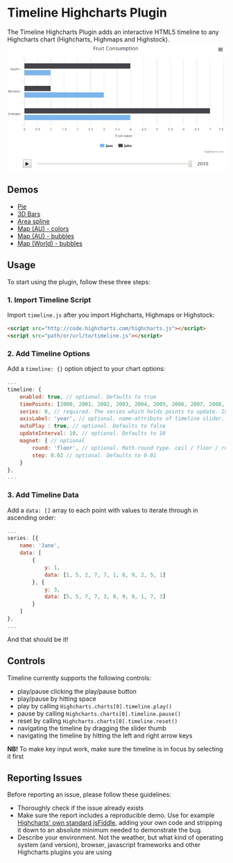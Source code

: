 # Timeline Highcharts Plugin
The Timeline Highcharts Plugin adds an interactive HTML5 timeline to any Highcharts chart (Highcharts, Highmaps and Highstock).
![Screenshot of bar chart with timeline](screenshots/timeline_bars_screenshot.png)

## Demos
* [Pie](http://jsfiddle.net/gh/get/jquery/1.9.1/larsac07/Timeline-Highcharts-Plugin/tree/master/demos/pie-demo/)
* [3D Bars](http://jsfiddle.net/gh/get/jquery/1.9.1/larsac07/Timeline-Highcharts-Plugin/tree/master/demos/3dbars-demo/)
* [Area spline](http://jsfiddle.net/gh/get/jquery/1.9.1/larsac07/Timeline-Highcharts-Plugin/tree/master/demos/areaspline-demo/)
* [Map (AU) - colors](http://jsfiddle.net/gh/get/jquery/1.9.1/larsac07/Timeline-Highcharts-Plugin/tree/master/demos/areaspline-demo/)
* [Map (AU) - bubbles](http://jsfiddle.net/gh/get/jquery/1.9.1/larsac07/Timeline-Highcharts-Plugin/tree/master/demos/areaspline-demo/)
* [Map (World) - bubbles](http://jsfiddle.net/gh/get/jquery/1.9.1/larsac07/Timeline-Highcharts-Plugin/tree/master/demos/areaspline-demo/)

## Usage
To start using the plugin, follow these three steps:

### 1. Import Timeline Script
Import `timeline.js` after you import Highcharts, Highmaps or Highstock:
```html
<script src="http://code.highcharts.com/highcharts.js"></script>
<script src="path/or/url/to/timeline.js"></script>
```

### 2. Add Timeline Options
Add a `timeline: {}` option object to your chart options:
```javascript
...
timeline: {
    enabled: true, // optional. Defaults to true
    timePoints: [2000, 2001, 2002, 2003, 2004, 2005, 2006, 2007, 2008, 2009, 2010], // required
    series: 0, // required. The series which holds points to update. Integer or Array of integers
    axisLabel: 'year', // optional. name-attribute of timeline slider. Defaults to 'year'
    autoPlay : true, // optional. Defaults to false
    updateInterval: 10, // optional. Defaults to 10
    magnet: { // optional
        round: 'floor', // optional. Math.round type. ceil / floor / round. Defaults to 'round'
        step: 0.02 // optional. Defaults to 0.01
    }
},
...
```

### 3. Add Timeline Data
Add a `data: []` array to each point with values to iterate through in ascending order:
```javascript
...
series: [{
    name: 'Jane',
    data: [
        {
            y: 1,
            data: [1, 5, 2, 7, 7, 1, 6, 9, 2, 5, 1]
        }, {
            y: 3,
            data: [5, 5, 7, 7, 3, 8, 9, 9, 1, 7, 3]
        }
    ]
},
...
```
And that should be it!

## Controls
Timeline currently supports the following controls:
* play/pause clicking the play/pause button
* play/pause by hitting space
* play by calling `Highcharts.charts[0].timeline.play()`
* pause by calling `Highcharts.charts[0].timeline.pause()`
* reset by calling `Highcharts.charts[0].timeline.reset()`
* navigating the timeline by dragging the slider thumb
* navigating the timeline by hitting the left and right arrow keys

**NB!** To make key input work, make sure the timeline is in focus by selecting it first

## Reporting Issues
Before reporting an issue, please follow these guidelines:
* Thoroughly check if the issue already exists
* Make sure the report includes a reproducible demo. Use for example [Highcharts' own standard jsFiddle](http://jsfiddle.net/highcharts/llexl/), adding your own code and stripping it down to an absolute minimum needed to demonstrate the bug.
* Describe your environment. Not the weather, but what kind of operating system (and version), browser, javascript frameworks and other Highcharts plugins you are using
